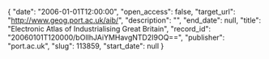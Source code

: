 {
  "date": "2006-01-01T12:00:00", 
  "open_access": false, 
  "target_url": "http://www.geog.port.ac.uk/aib/", 
  "description": "", 
  "end_date": null, 
  "title": "Electronic Atlas of Industrialising Great Britain", 
  "record_id": "20060101T120000/bOlIhJAiYMHavgNTD2I9OQ==", 
  "publisher": "port.ac.uk", 
  "slug": 113859, 
  "start_date": null
}

